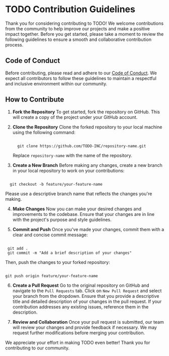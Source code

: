 # TODO Contribution Guidelines

Thank you for considering contributing to TODO! We welcome contributions from the community to help improve our projects and make a positive impact together. Before you get started, please take a moment to review the following guidelines to ensure a smooth and collaborative contribution process.

## Code of Conduct

Before contributing, please read and adhere to our [Code of Conduct](CODE_OF_CONDUCT.md). We expect all contributors to follow these guidelines to maintain a respectful and inclusive environment within our community.

## How to Contribute

1. **Fork the Repository**
   To get started, fork the repository on GitHub. This will create a copy of the project under your GitHub account.

2. **Clone the Repository**
   Clone the forked repository to your local machine using the following command:
   ```
   
     git clone https://github.com/TODO-INC/repository-name.git
   
   ```
   Replace `repository-name` with the name of the repository.

4. **Create a New Branch**
Before making any changes, create a new branch in your local repository to work on your contributions:
  ```

    git checkout -b feature/your-feature-name

  ```
Please use a descriptive branch name that reflects the changes you're making.

4. **Make Changes**
Now you can make your desired changes and improvements to the codebase. Ensure that your changes are in line with the project's purpose and style guidelines.

5. **Commit and Push**
Once you've made your changes, commit them with a clear and concise commit message:
 ```

  git add .
  git commit -m "Add a brief description of your changes"

  ```
  Then, push the changes to your forked repository:
  ```

  git push origin feature/your-feature-name

  ```

6. **Create a Pull Request**
Go to the original repository on GitHub and navigate to the `Pull Requests` tab. Click on `New Pull Request` and select your branch from the dropdown.
Ensure that you provide a descriptive title and detailed description of your changes in the pull request. If your contribution addresses any existing issues, reference them in the description.

7. **Review and Collaboration**
Once your pull request is submitted, our team will review your changes and provide feedback if necessary. We may request further modifications before merging your contribution.

We appreciate your effort in making TODO even better! Thank you for contributing to our community.


